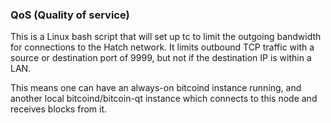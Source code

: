 ### QoS (Quality of service) ###

This is a Linux bash script that will set up tc to limit the outgoing bandwidth for connections to the Hatch network. It limits outbound TCP traffic with a source or destination port of 9999, but not if the destination IP is within a LAN.

This means one can have an always-on bitcoind instance running, and another local bitcoind/bitcoin-qt instance which connects to this node and receives blocks from it.

